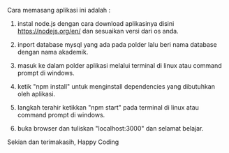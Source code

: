 
Cara memasang aplikasi ini adalah :

1. instal node.js dengan cara download aplikasinya disini https://nodejs.org/en/ dan sesuaikan versi dari os anda.

2. inport database mysql yang ada pada polder lalu beri nama database dengan nama akademik.

3. masuk ke dalam polder aplikasi melalui terminal di linux atau command prompt di windows.

4. ketik "npm install" untuk menginstall dependencies yang dibutuhkan oleh aplikasi.

5. langkah terahir ketikkan "npm start" pada terminal di linux atau command prompt di windows. 

6. buka browser dan tuliskan "localhost:3000" dan selamat belajar.

Sekian dan terimakasih, Happy Coding 
